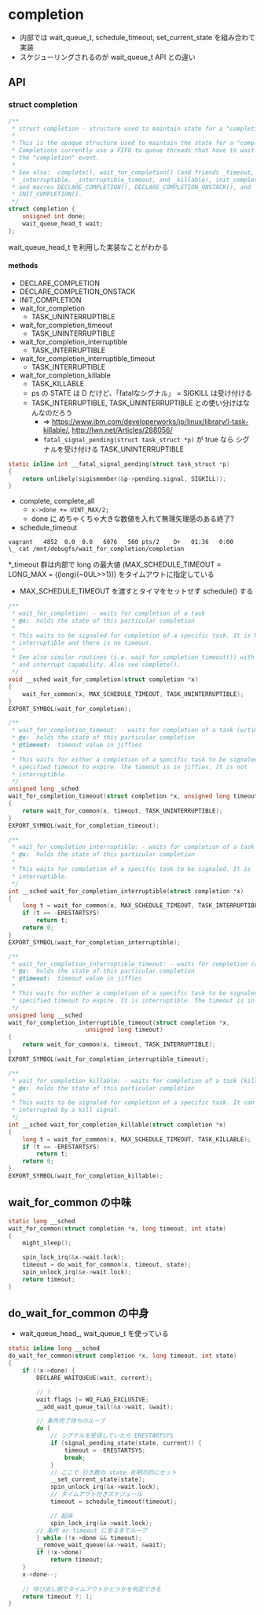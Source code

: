 # completion

 * 内部では wait_queue_t, schedule_timeout, set_current_state を組み合わて実装
 * スケジューリングされるのが wait_queue_t API との違い

## API

### struct completion

```c
/**
 * struct completion - structure used to maintain state for a "completion"
 *
 * This is the opaque structure used to maintain the state for a "completion".
 * Completions currently use a FIFO to queue threads that have to wait for
 * the "completion" event.
 *
 * See also:  complete(), wait_for_completion() (and friends _timeout,
 * _interruptible, _interruptible_timeout, and _killable), init_completion(),
 * and macros DECLARE_COMPLETION(), DECLARE_COMPLETION_ONSTACK(), and
 * INIT_COMPLETION().
 */
struct completion {
	unsigned int done;
	wait_queue_head_t wait;
};
```

wait_queue_head_t を利用した実装なことがわかる

#### methods

 * DECLARE_COMPLETION
 * DECLARE_COMPLETION_ONSTACK
 * INIT_COMPLETION
 * wait_for_completion
   * TASK_UNINTERRUPTIBLE
 * wait_for_completion_timeout
   * TASK_UNINTERRUPTIBLE
 * wait_for_completion_interruptible
   * TASK_INTERRUPTIBLE
 * wait_for_completion_interruptible_timeout
   * TASK_INTERRUPTIBLE
 * wait_for_completion_killable
   * TASK_KILLABLE
   * ps の STATE は D だけど、「fatalなシグナル」 = SIGKILL は受け付ける
   * TASK_INTERRUPTIBLE, TASK_UNINTERRUPTIBLE との使い分けはなんなのだろう
     * => https://www.ibm.com/developerworks/jp/linux/library/l-task-killable/, http://lwn.net/Articles/288056/
     * `fatal_signal_pending(struct task_struct *p)` が true なら シグナルを受け付ける TASK_UNINTERRUPTIBLE
```c
static inline int __fatal_signal_pending(struct task_struct *p)
{
	return unlikely(sigismember(&p->pending.signal, SIGKILL));
}
```
 * complete, complete_all
   * `x->done += UINT_MAX/2;`
   * done に めちゃくちゃ大きな数値を入れて無理矢理感のある終了?
 * schedule_timeout
```
vagrant   4852  0.0  0.0   6076   560 pts/2    D+   01:36   0:00              \_ cat /mnt/debugfs/wait_for_completion/completion
```

 *_timeout 群は内部で long の最大値 (MAX_SCHEDULE_TIMEOUT = LONG_MAX = ((long)(~0UL>>1))) をタイムアウトに指定している
   * MAX_SCHEDULE_TIMEOUT を渡すとタイマをセットせず schedule() する
```c
/**
 * wait_for_completion: - waits for completion of a task
 * @x:  holds the state of this particular completion
 *
 * This waits to be signaled for completion of a specific task. It is NOT
 * interruptible and there is no timeout.
 *
 * See also similar routines (i.e. wait_for_completion_timeout()) with timeout
 * and interrupt capability. Also see complete().
 */
void __sched wait_for_completion(struct completion *x)
{
	wait_for_common(x, MAX_SCHEDULE_TIMEOUT, TASK_UNINTERRUPTIBLE);
}
EXPORT_SYMBOL(wait_for_completion);

/**
 * wait_for_completion_timeout: - waits for completion of a task (w/timeout)
 * @x:  holds the state of this particular completion
 * @timeout:  timeout value in jiffies
 *
 * This waits for either a completion of a specific task to be signaled or for a
 * specified timeout to expire. The timeout is in jiffies. It is not
 * interruptible.
 */
unsigned long _sched
wait_for_completion_timeout(struct completion *x, unsigned long timeout)
{
	return wait_for_common(x, timeout, TASK_UNINTERRUPTIBLE);
}
EXPORT_SYMBOL(wait_for_completion_timeout);

/**
 * wait_for_completion_interruptible: - waits for completion of a task (w/intr)
 * @x:  holds the state of this particular completion
 *
 * This waits for completion of a specific task to be signaled. It is
 * interruptible.
 */
int __sched wait_for_completion_interruptible(struct completion *x)
{
	long t = wait_for_common(x, MAX_SCHEDULE_TIMEOUT, TASK_INTERRUPTIBLE);
	if (t == -ERESTARTSYS)
		return t;
	return 0;
}
EXPORT_SYMBOL(wait_for_completion_interruptible);

/**
 * wait_for_completion_interruptible_timeout: - waits for completion (w/(to,intr))
 * @x:  holds the state of this particular completion
 * @timeout:  timeout value in jiffies
 *
 * This waits for either a completion of a specific task to be signaled or for a
 * specified timeout to expire. It is interruptible. The timeout is in jiffies.
 */
unsigned long __sched
wait_for_completion_interruptible_timeout(struct completion *x,
					  unsigned long timeout)
{
	return wait_for_common(x, timeout, TASK_INTERRUPTIBLE);
}
EXPORT_SYMBOL(wait_for_completion_interruptible_timeout);

/**
 * wait_for_completion_killable: - waits for completion of a task (killable)
 * @x:  holds the state of this particular completion
 *
 * This waits to be signaled for completion of a specific task. It can be
 * interrupted by a kill signal.
 */
int __sched wait_for_completion_killable(struct completion *x)
{
	long t = wait_for_common(x, MAX_SCHEDULE_TIMEOUT, TASK_KILLABLE);
	if (t == -ERESTARTSYS)
		return t;
	return 0;
}
EXPORT_SYMBOL(wait_for_completion_killable);
```

## wait_for_common の中味

```c
static long __sched
wait_for_common(struct completion *x, long timeout, int state)
{
	might_sleep();

	spin_lock_irq(&x->wait.lock);
	timeout = do_wait_for_common(x, timeout, state);
	spin_unlock_irq(&x->wait.lock);
	return timeout;
}
```

## do_wait_for_common の中身

 * wait_queue_head_, wait_queue_t を使っている

```c
static inline long __sched
do_wait_for_common(struct completion *x, long timeout, int state)
{
	if (!x->done) {
		DECLARE_WAITQUEUE(wait, current);

        // ? 
		wait.flags |= WQ_FLAG_EXCLUSIVE;
		__add_wait_queue_tail(&x->wait, &wait);

        // 条件完了待ちのループ
		do {
            // シグナルを受信していたら ERESTARTSYS
			if (signal_pending_state(state, current)) {
				timeout = -ERESTARTSYS;
				break;
			}
            // ここで 引き数の state を明示的にセット
			__set_current_state(state);
			spin_unlock_irq(&x->wait.lock);
            // タイムアウト付きスケジュール
			timeout = schedule_timeout(timeout);

            // 起床
			spin_lock_irq(&x->wait.lock);
        // 条件 or timeout に至るまでループ
		} while (!x->done && timeout);
		__remove_wait_queue(&x->wait, &wait);
		if (!x->done)
			return timeout;
	}
	x->done--;
    
    // 呼び出し側でタイムアウトかどうかを判定できる
	return timeout ?: 1;
}
```
